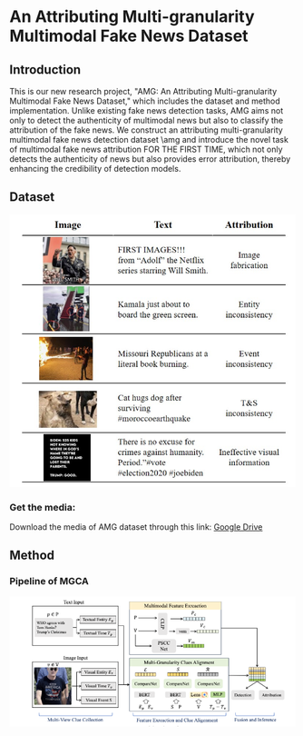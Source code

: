 # An Attributing Multi-granularity Multimodal Fake News Dataset
## Introduction
This is our new research project, "AMG: An Attributing Multi-granularity Multimodal Fake News Dataset," which includes the dataset and method implementation. Unlike existing fake news detection tasks, AMG aims not only to detect the authenticity of multimodal news but also to classify the attribution of the fake news. We construct an attributing multi-granularity multimodal fake news detection dataset \amg and introduce the novel task of multimodal fake news attribution FOR THE FIRST TIME, which not only detects the authenticity of news but also provides error attribution, thereby enhancing the credibility of detection models.
## Dataset
![](image.png)
### Get the media:
Download the media of AMG dataset through this link: [Google Drive](https://drive.google.com/file/d/1cofD-0pzGYgI21aMlUVcocYj7uBMXgNk/view?usp=drive_link)
## Method
### Pipeline of MGCA
![](pipeline.png)
